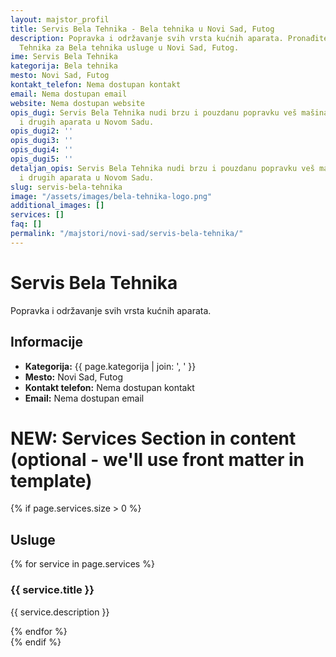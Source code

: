 ```yaml
---
layout: majstor_profil
title: Servis Bela Tehnika - Bela tehnika u Novi Sad, Futog
description: Popravka i održavanje svih vrsta kućnih aparata. Pronađite Servis Bela
  Tehnika za Bela tehnika usluge u Novi Sad, Futog.
ime: Servis Bela Tehnika
kategorija: Bela tehnika
mesto: Novi Sad, Futog
kontakt_telefon: Nema dostupan kontakt
email: Nema dostupan email
website: Nema dostupan website
opis_dugi: Servis Bela Tehnika nudi brzu i pouzdanu popravku veš mašina, frižidera
  i drugih aparata u Novom Sadu.
opis_dugi2: ''
opis_dugi3: ''
opis_dugi4: ''
opis_dugi5: ''
detaljan_opis: Servis Bela Tehnika nudi brzu i pouzdanu popravku veš mašina, frižidera
  i drugih aparata u Novom Sadu.
slug: servis-bela-tehnika
image: "/assets/images/bela-tehnika-logo.png"
additional_images: []
services: []
faq: []
permalink: "/majstori/novi-sad/servis-bela-tehnika/"
---
```

# Servis Bela Tehnika
<p class="description">Popravka i održavanje svih vrsta kućnih aparata.</p>

<div class="majstor-details">
  <h2>Informacije</h2>
  <ul>
    <li><strong>Kategorija:</strong> {{ page.kategorija | join: ', ' }}</li>
    <li><strong>Mesto:</strong> Novi Sad, Futog</li>
    <li><strong>Kontakt telefon:</strong> Nema dostupan kontakt</li>
    <li><strong>Email:</strong> Nema dostupan email</li>
  </ul>
</div>

# NEW: Services Section in content (optional - we'll use front matter in template)
{% if page.services.size > 0 %}
<div class="services-section">
  <h2>Usluge</h2>
  {% for service in page.services %}
  <div class="service-block">
    <h3>{{ service.title }}</h3>
    <p>{{ service.description }}</p>
  </div>
  {% endfor %}
</div>
{% endif %}
